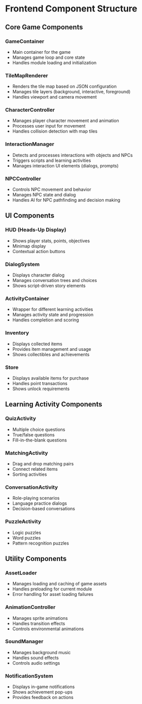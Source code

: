 # Frontend Component Structure

## Core Game Components

### GameContainer
- Main container for the game
- Manages game loop and core state
- Handles module loading and initialization

### TileMapRenderer
- Renders the tile map based on JSON configuration
- Manages tile layers (background, interactive, foreground)
- Handles viewport and camera movement

### CharacterController
- Manages player character movement and animation
- Processes user input for movement
- Handles collision detection with map tiles

### InteractionManager
- Detects and processes interactions with objects and NPCs
- Triggers scripts and learning activities
- Manages interaction UI elements (dialogs, prompts)

### NPCController
- Controls NPC movement and behavior
- Manages NPC state and dialog
- Handles AI for NPC pathfinding and decision making

## UI Components

### HUD (Heads-Up Display)
- Shows player stats, points, objectives
- Minimap display
- Contextual action buttons

### DialogSystem
- Displays character dialog
- Manages conversation trees and choices
- Shows script-driven story elements

### ActivityContainer
- Wrapper for different learning activities
- Manages activity state and progression
- Handles completion and scoring

### Inventory
- Displays collected items
- Provides item management and usage
- Shows collectibles and achievements

### Store
- Displays available items for purchase
- Handles point transactions
- Shows unlock requirements

## Learning Activity Components

### QuizActivity
- Multiple choice questions
- True/false questions
- Fill-in-the-blank questions

### MatchingActivity
- Drag and drop matching pairs
- Connect related items
- Sorting activities

### ConversationActivity
- Role-playing scenarios
- Language practice dialogs
- Decision-based conversations

### PuzzleActivity
- Logic puzzles
- Word puzzles
- Pattern recognition puzzles

## Utility Components

### AssetLoader
- Manages loading and caching of game assets
- Handles preloading for current module
- Error handling for asset loading failures

### AnimationController
- Manages sprite animations
- Handles transition effects
- Controls environmental animations

### SoundManager
- Manages background music
- Handles sound effects
- Controls audio settings

### NotificationSystem
- Displays in-game notifications
- Shows achievement pop-ups
- Provides feedback on actions
